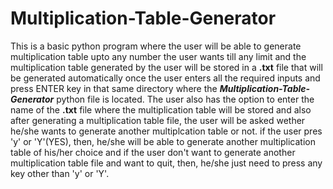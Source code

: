 # Multiplication-Table-Generator

This is a basic python program where the user will be able to generate multiplication table upto any number the user wants till any limit and the multiplication table generated by the user will be stored in a **.txt** file that will be generated automatically once the user enters all the required inputs and press ENTER key in that same directory where the ***Multiplication-Table-Generator*** python file is located. The user also has the option to enter the name of the **.txt** file where the multiplication table will be stored and
also after generating a multiplication table file, the user will be asked wether he/she wants to generate another multiplcation table or not. if the user pres 'y' or 'Y'(YES), then, he/she will be able to generate another multiplication table of his/her choice and if the user don't want to generate another multiplication table file and want to quit, then, he/she just need to press any key other than 'y' or 'Y'.
